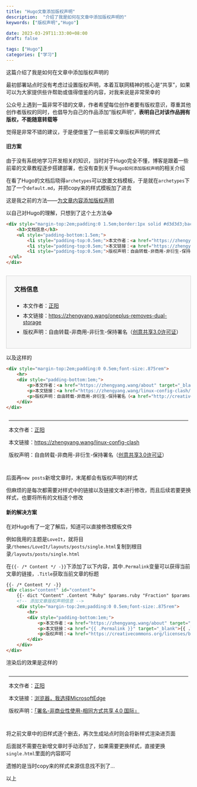 ```yaml
---
title: "Hugo文章添加版权声明"
description:  "介绍了我是如何在文章中添加版权声明的"
keywords: ["版权声明","Hugo"]

date: 2023-03-29T11:33:00+08:00
draft: false

tags: ["Hugo"]
categories: ["学习"]
---
```


这篇介绍了我是如何在文章中添加版权声明的

<!-- more -->

最初部署站点时没有考虑过设置版权声明，本着互联网精神的核心是“共享”，如果可以为大家提供些许帮助或值得借鉴的内容，对我来说是非常荣幸的

公众号上遇到一篇非常不错的文章，作者希望每位创作者要有版权意识，尊重其他创作者版权的同时，也倡导为自己的作品添加“版权声明”，**表明自己对该作品拥有版权，不能随意转载等**

觉得是非常不错的建议，于是便借鉴了一些前辈文章版权声明的样式

#### 旧方案

由于没有系统地学习开发相关的知识，当时对于Hugo完全不懂，博客是跟着一些前辈的文章教程逐步搭建部署，也没有查到关于`Hugo如何添加版权声明`的相关介绍

在看了Hugo的文档后晓得`archetypes`可以放置文档模板，于是就在`archetypes`下加了一个`default.md`，并把copy来的样式模板加了进去

这是我之前的方法——[为文章内容添加版权声明](https://zhengyang.wang/2022/02/add-copyright-notice/)

以自己对Hugo的理解，只想到了这个土方法😂

```html
<div style="margin-top:2em;padding:0 1.5em;border:1px solid #d3d3d3;background-color:#f7f7f7">
    <h3>文档信息</h3>
    <ul style="padding-bottom:1.5em;">
        <li style="padding-top:0.5em;">本文作者：<a href="https://zhengyang.wang/" target="_blank">正阳</a></li>
        <li style="padding-top:0.5em;">本文链接：<a href="https://zhengyang.wang/oneplus-removes-dual-storage/" target="_blank">https://zhengyang.wang/oneplus-removes-dual-storage</a></li>
        <li style="padding-top:0.5em;">版权声明：自由转载-非商用-非衍生-保持署名（<a href="http://creativecommons.org/licenses/by-nc-nd/3.0/deed.zh" target="_blank">创意共享3.0许可证</a>）</li>
 </ul>
</div>
```

<div style="margin-top:2em;padding:0 1.5em;border:1px solid #d3d3d3;background-color:#f7f7f7">
    <h3>文档信息</h3>
    <ul style="padding-bottom:1.5em;">
        <li style="padding-top:0.5em;">本文作者：<a href="https://zhengyang.wang/" target="_blank">正阳</a></li>
        <li style="padding-top:0.5em;">本文链接：<a href="https://zhengyang.wang/oneplus-removes-dual-storage/" target="_blank">https://zhengyang.wang/oneplus-removes-dual-storage</a></li>
        <li style="padding-top:0.5em;">版权声明：自由转载-非商用-非衍生-保持署名（<a href="http://creativecommons.org/licenses/by-nc-nd/3.0/deed.zh" target="_blank">创意共享3.0许可证</a>）</li>
 </ul>
</div>


以及这样的

```html
<div style="margin-top:2em;padding:0 0.5em;font-size:.875rem">
    <hr>
    <div style="padding-bottom:1em;">
        <p>本文作者：<a href="https://zhengyang.wang/about" target="_blank">正阳</a></p>
        <p>本文链接：<a href="https://zhengyang.wang/linux-config-clash/" target="_blank">https://zhengyang.wang/linux-config-clash</a></p>
        <p>版权声明：自由转载-非商用-非衍生-保持署名（<a href="http://creativecommons.org/licenses/by-nc-nd/3.0/deed.zh" target="_blank">创意共享3.0许可证</a>）</p>
    </div>
</div>
```

<div style="margin-top:2em;padding:0 0.5em;font-size:.875rem">
    <hr>
    <div style="padding-bottom:1em;">
        <p>本文作者：<a href="https://zhengyang.wang/about" target="_blank">正阳</a></p>
        <p>本文链接：<a href="https://zhengyang.wang/linux-config-clash/" target="_blank">https://zhengyang.wang/linux-config-clash</a></p>
        <p>版权声明：自由转载-非商用-非衍生-保持署名（<a href="http://creativecommons.org/licenses/by-nc-nd/3.0/deed.zh" target="_blank">创意共享3.0许可证</a>）</p>
    </div>
</div>

后面再`new posts`新增文章时，末尾都会有版权声明的样式

但麻烦的是每次都需要对样式中的链接以及链接文本进行修改，而且后续若要更换样式，也要将所有的文档逐个修改

#### 新的解决方案

在对Hugo有了一定了解后，知道可以直接修改模板文件

例如我用的主题是`LoveIt`，就将目录`/themes/LoveIt/layouts/posts/single.html`复制到根目录`/layouts/posts/single.html`

在`{{- /* Content */ -}}`下添加了以下内容，其中`.Permalink`变量可以获得当前文章的链接，`.Title`获取当前文章的标题

```html
{{- /* Content */ -}}
<div class="content" id="content">
    {{- dict "Content" .Content "Ruby" $params.ruby "Fraction" $params.fraction "Fontawesome" $params.fontawesome | partial "function/content.html" | safeHTML -}}
    <!-- 添加文章版权声明信息 -->
    <div style="margin-top:2em;padding:0 0.5em;font-size:.875rem">
        <hr>
        <div style="padding-bottom:1em;">
            <p>本文作者：<a href="https://zhengyang.wang/about" target="_blank">正阳</a></p>
            <p>本文链接：<a href="{{ .Permalink }}" target="_blank">{{ .Title }}</a></p>
            <p>版权声明：<a href="https://creativecommons.org/licenses/by-nc/4.0/" target="_blank">「署名-非商业性使用-相同方式共享 4.0 国际」</a></p>
        </div>
    </div>
</div>
```

渲染后的效果是这样的

<div style="margin-top:2em;padding:0 0.5em;font-size:.875rem">
                <hr>
                <div style="padding-bottom:1em;">
                    <p>本文作者：<a href="https://zhengyang.wang/about" target="_blank">正阳</a></p>
                    <p>本文链接：<a href="https://zhengyang.wang/2023/03/useful-microsoftedge/" target="_blank">浏览器，我选择MicrosoftEdge</a></p>
                    <p>版权声明：<a href="https://creativecommons.org/licenses/by-nc/4.0/" target="_blank">「署名-非商业性使用-相同方式共享 4.0 国际」</a></p>
                </div>
            </div>



将之前文章中的旧样式逐个删去，再次生成站点时则会将新样式渲染进页面

后面就不需要在新增文章时手动添加了，如果需要更换样式，直接更换`single.html`里面的内容即可

遗憾的是当时copy来的样式来源信息找不到了...

以上